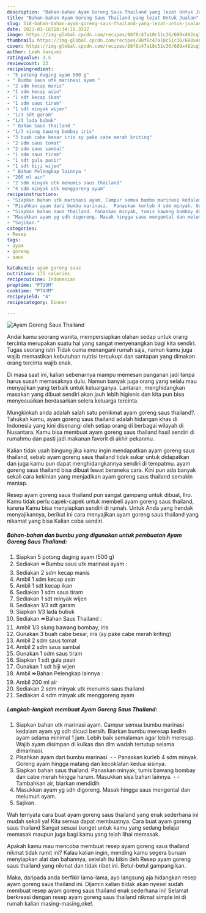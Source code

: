 ```yaml
---
description: "Bahan-bahan Ayam Goreng Saus Thailand yang lezat Untuk Jualan"
title: "Bahan-bahan Ayam Goreng Saus Thailand yang lezat Untuk Jualan"
slug: 518-bahan-bahan-ayam-goreng-saus-thailand-yang-lezat-untuk-jualan
date: 2021-03-16T18:34:19.331Z
image: https://img-global.cpcdn.com/recipes/88f8c47a18c51c36/680x482cq70/ayam-goreng-saus-thailand-foto-resep-utama.jpg
thumbnail: https://img-global.cpcdn.com/recipes/88f8c47a18c51c36/680x482cq70/ayam-goreng-saus-thailand-foto-resep-utama.jpg
cover: https://img-global.cpcdn.com/recipes/88f8c47a18c51c36/680x482cq70/ayam-goreng-saus-thailand-foto-resep-utama.jpg
author: Leah Vasquez
ratingvalue: 3.5
reviewcount: 13
recipeingredient:
- "5 potong daging ayam 500 g"
- " Bumbu saus utk marinasi ayam "
- "2 sdm kecap manis"
- "1 sdm kecap asin"
- "1 sdt kecap ikan"
- "1 sdm saus tiram"
- "1 sdt minyak wijen"
- "1/3 sdt garam"
- "1/3 lada bubuk"
- " Bahan Saus Thailand "
- "1/3 siung bawang bombay iris"
- "3 buah cabe besar iris sy pake cabe merah kriting"
- "2 sdm saus tomat"
- "2 sdm saus sambal"
- "1 sdm saus tiram"
- "1 sdt gula pasir"
- "1 sdt biji wijen"
- " Bahan Pelengkap lainnya "
- "200 ml air"
- "2 sdm minyak utk menumis saus thailand"
- "4 sdm minyak utk menggoreng ayam"
recipeinstructions:
- "Siapkan bahan utk marinasi ayam. Campur semua bumbu marinasi kedalam ayam yg sdh dicuci bersih. Biarkan bumbu meresap kedlm ayam selama minimal 1 jam. Lebih baik semalaman agar lebih meresap. Wajib ayam disimpan di kulkas dan dlm wadah tertutup selama dimarinasi."
- "Pisahkan ayam dari bumbu marinasi.  Panaskan kurleb 4 sdm minyak. Goreng ayam hingga matang dan kecoklatan kedua sisinya."
- "Siapkan bahan saus thailand. Panaskan minyak, tumis bawang bombay dan cabe merah hingga harum. Masukkan sisa bahan lainnya.   Tambahkan air, biarkan mendidih"
- "Masukkan ayam yg sdh digoreng. Masak hingga saus mengental dan melumuri ayam."
- "Sajikan."
categories:
- Resep
tags:
- ayam
- goreng
- saus

katakunci: ayam goreng saus 
nutrition: 175 calories
recipecuisine: Indonesian
preptime: "PT19M"
cooktime: "PT43M"
recipeyield: "4"
recipecategory: Dinner

---
```



![Ayam Goreng Saus Thailand](https://img-global.cpcdn.com/recipes/88f8c47a18c51c36/680x482cq70/ayam-goreng-saus-thailand-foto-resep-utama.jpg)

Andai kamu seorang wanita, mempersiapkan olahan sedap untuk orang tercinta merupakan suatu hal yang sangat menyenangkan bagi kita sendiri. Tugas seorang istri Tidak cuma menangani rumah saja, namun kamu juga wajib memastikan kebutuhan nutrisi tercukupi dan santapan yang dimakan orang tercinta wajib enak.

Di masa  saat ini, kalian sebenarnya mampu memesan panganan jadi tanpa harus susah memasaknya dulu. Namun banyak juga orang yang selalu mau menyajikan yang terbaik untuk keluarganya. Lantaran, menghidangkan masakan yang dibuat sendiri akan jauh lebih higienis dan kita pun bisa menyesuaikan berdasarkan selera keluarga tercinta. 



Mungkinkah anda adalah salah satu penikmat ayam goreng saus thailand?. Tahukah kamu, ayam goreng saus thailand adalah hidangan khas di Indonesia yang kini disenangi oleh setiap orang di berbagai wilayah di Nusantara. Kamu bisa membuat ayam goreng saus thailand hasil sendiri di rumahmu dan pasti jadi makanan favorit di akhir pekanmu.

Kalian tidak usah bingung jika kamu ingin mendapatkan ayam goreng saus thailand, sebab ayam goreng saus thailand tidak sukar untuk didapatkan dan juga kamu pun dapat menghidangkannya sendiri di tempatmu. ayam goreng saus thailand bisa dibuat lewat beraneka cara. Kini pun ada banyak sekali cara kekinian yang menjadikan ayam goreng saus thailand semakin mantap.

Resep ayam goreng saus thailand pun sangat gampang untuk dibuat, lho. Kamu tidak perlu capek-capek untuk membeli ayam goreng saus thailand, karena Kamu bisa menyiapkan sendiri di rumah. Untuk Anda yang hendak menyajikannya, berikut ini cara menyajikan ayam goreng saus thailand yang nikamat yang bisa Kalian coba sendiri.

<!--inarticleads1-->

##### Bahan-bahan dan bumbu yang digunakan untuk pembuatan Ayam Goreng Saus Thailand:

1. Siapkan 5 potong daging ayam (500 g)
1. Sediakan  ⏩Bumbu saus utk marinasi ayam :
1. Sediakan 2 sdm kecap manis
1. Ambil 1 sdm kecap asin
1. Ambil 1 sdt kecap ikan
1. Sediakan 1 sdm saus tiram
1. Sediakan 1 sdt minyak wijen
1. Sediakan 1/3 sdt garam
1. Siapkan 1/3 lada bubuk
1. Sediakan  ⏩Bahan Saus Thailand :
1. Ambil 1/3 siung bawang bombay, iris
1. Gunakan 3 buah cabe besar, iris (sy pake cabe merah kriting)
1. Ambil 2 sdm saus tomat
1. Ambil 2 sdm saus sambal
1. Gunakan 1 sdm saus tiram
1. Siapkan 1 sdt gula pasir
1. Gunakan 1 sdt biji wijen
1. Ambil  ⏩Bahan Pelengkap lainnya :
1. Ambil 200 ml air
1. Sediakan 2 sdm minyak utk menumis saus thailand
1. Sediakan 4 sdm minyak utk menggoreng ayam




<!--inarticleads2-->

##### Langkah-langkah membuat Ayam Goreng Saus Thailand:

1. Siapkan bahan utk marinasi ayam. Campur semua bumbu marinasi kedalam ayam yg sdh dicuci bersih. Biarkan bumbu meresap kedlm ayam selama minimal 1 jam. Lebih baik semalaman agar lebih meresap. Wajib ayam disimpan di kulkas dan dlm wadah tertutup selama dimarinasi.
1. Pisahkan ayam dari bumbu marinasi. -  - Panaskan kurleb 4 sdm minyak. Goreng ayam hingga matang dan kecoklatan kedua sisinya.
1. Siapkan bahan saus thailand. Panaskan minyak, tumis bawang bombay dan cabe merah hingga harum. Masukkan sisa bahan lainnya.  -  - Tambahkan air, biarkan mendidih
1. Masukkan ayam yg sdh digoreng. Masak hingga saus mengental dan melumuri ayam.
1. Sajikan.




Wah ternyata cara buat ayam goreng saus thailand yang enak sederhana ini mudah sekali ya! Kita semua dapat membuatnya. Cara buat ayam goreng saus thailand Sangat sesuai banget untuk kamu yang sedang belajar memasak maupun juga bagi kamu yang telah lihai memasak.

Apakah kamu mau mencoba membuat resep ayam goreng saus thailand nikmat tidak rumit ini? Kalau kalian ingin, mending kamu segera buruan menyiapkan alat dan bahannya, setelah itu bikin deh Resep ayam goreng saus thailand yang nikmat dan tidak ribet ini. Betul-betul gampang kan. 

Maka, daripada anda berfikir lama-lama, ayo langsung aja hidangkan resep ayam goreng saus thailand ini. Dijamin kalian tiidak akan nyesel sudah membuat resep ayam goreng saus thailand enak sederhana ini! Selamat berkreasi dengan resep ayam goreng saus thailand nikmat simple ini di rumah kalian masing-masing,oke!.


